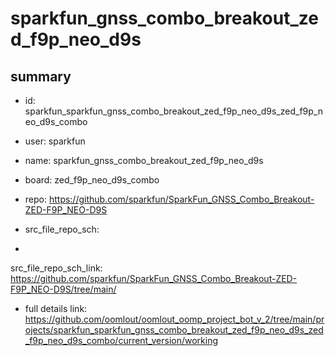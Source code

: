 # sparkfun_gnss_combo_breakout_zed_f9p_neo_d9s
 
## summary 
* id: sparkfun_sparkfun_gnss_combo_breakout_zed_f9p_neo_d9s_zed_f9p_neo_d9s_combo
* user: sparkfun
* name: sparkfun_gnss_combo_breakout_zed_f9p_neo_d9s
* board: zed_f9p_neo_d9s_combo
* repo: https://github.com/sparkfun/SparkFun_GNSS_Combo_Breakout-ZED-F9P_NEO-D9S



* src_file_repo_sch: 
*
 src_file_repo_sch_link: https://github.com/sparkfun/SparkFun_GNSS_Combo_Breakout-ZED-F9P_NEO-D9S/tree/main/
* full details link: https://github.com/oomlout/oomlout_oomp_project_bot_v_2/tree/main/projects/sparkfun_sparkfun_gnss_combo_breakout_zed_f9p_neo_d9s_zed_f9p_neo_d9s_combo/current_version/working  






